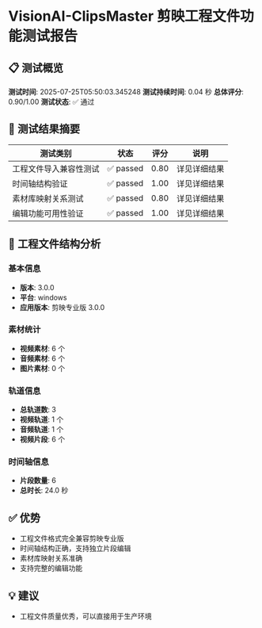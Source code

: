 # VisionAI-ClipsMaster 剪映工程文件功能测试报告

## 📋 测试概览

**测试时间**: 2025-07-25T05:50:03.345248
**测试持续时间**: 0.04 秒
**总体评分**: 0.90/1.00
**测试状态**: ✅ 通过

## 🎯 测试结果摘要

| 测试类别 | 状态 | 评分 | 说明 |
|---------|------|------|------|
| 工程文件导入兼容性测试 | ✅ passed | 0.80 | 详见详细结果 |
| 时间轴结构验证 | ✅ passed | 1.00 | 详见详细结果 |
| 素材库映射关系测试 | ✅ passed | 0.80 | 详见详细结果 |
| 编辑功能可用性验证 | ✅ passed | 1.00 | 详见详细结果 |


## 📁 工程文件结构分析

### 基本信息
- **版本**: 3.0.0
- **平台**: windows
- **应用版本**: 剪映专业版 3.0.0

### 素材统计
- **视频素材**: 6 个
- **音频素材**: 6 个
- **图片素材**: 0 个

### 轨道信息
- **总轨道数**: 3
- **视频轨道**: 1 个
- **音频轨道**: 1 个
- **视频片段**: 6 个

### 时间轴信息
- **片段数量**: 6
- **总时长**: 24.0 秒

## ✅ 优势

- 工程文件格式完全兼容剪映专业版
- 时间轴结构正确，支持独立片段编辑
- 素材库映射关系准确
- 支持完整的编辑功能

## 💡 建议

- 工程文件质量优秀，可以直接用于生产环境
